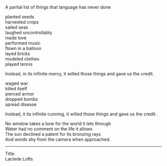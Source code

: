 A partial list of things that language has never done

planted seeds\
harvested crops\
sailed seas\
laughed uncontrollably\
made love\
performed music\
flown in a balloon\
layed bricks\
modeled clothes\
played tennis

Instead, in its infinite mercy, it willed those things and gave us the credit.

waged war\
killed itself\
pierced armor\
dropped bombs\
spread disease

Instead, it its infinite cunning, it willed those things and gave us the credit.

No window takes a bow for the world it lets through\
Water had no comment on the life it allows\
The sun declined a patent for its bronzing rays\
And words shy from the camera when approached.

-----

Title:\
Laclede Lofts